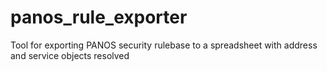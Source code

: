 # panos_rule_exporter
Tool for exporting PANOS security rulebase to a spreadsheet with address and service objects resolved

